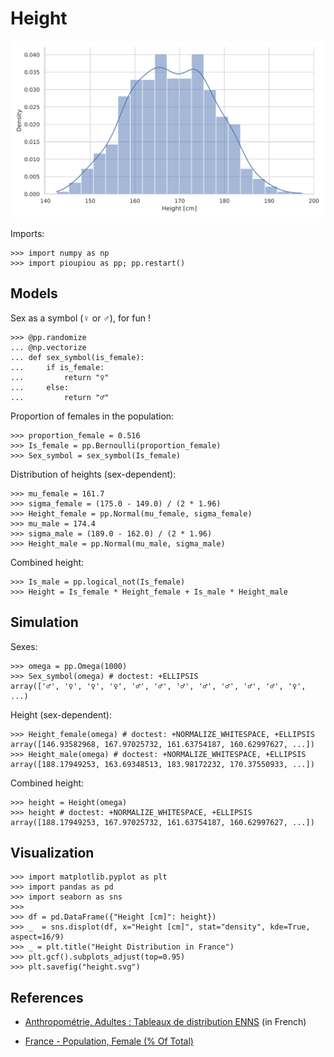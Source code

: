Height
================================================================================


![Height](images/height.svg)



Imports:


    >>> import numpy as np
    >>> import pioupiou as pp; pp.restart()


Models
--------------------------------------------------------------------------------

Sex as a symbol (♀ or ♂), for fun !

    >>> @pp.randomize
    ... @np.vectorize
    ... def sex_symbol(is_female):
    ...     if is_female:
    ...         return "♀"
    ...     else:
    ...         return "♂"

Proportion of females in the population:


    >>> proportion_female = 0.516
    >>> Is_female = pp.Bernoulli(proportion_female)
    >>> Sex_symbol = sex_symbol(Is_female)


Distribution of heights (sex-dependent):


    >>> mu_female = 161.7
    >>> sigma_female = (175.0 - 149.0) / (2 * 1.96)
    >>> Height_female = pp.Normal(mu_female, sigma_female)
    >>> mu_male = 174.4
    >>> sigma_male = (189.0 - 162.0) / (2 * 1.96)
    >>> Height_male = pp.Normal(mu_male, sigma_male)


Combined height:


    >>> Is_male = pp.logical_not(Is_female)
    >>> Height = Is_female * Height_female + Is_male * Height_male


Simulation
--------------------------------------------------------------------------------

Sexes:


    >>> omega = pp.Omega(1000)
    >>> Sex_symbol(omega) # doctest: +ELLIPSIS
    array(['♂', '♀', '♀', '♀', '♂', '♂', '♂', '♂', '♂', '♂', '♂', '♀', ...)


Height (sex-dependent):


    >>> Height_female(omega) # doctest: +NORMALIZE_WHITESPACE, +ELLIPSIS
    array([146.93582968, 167.97025732, 161.63754187, 160.62997627, ...])
    >>> Height_male(omega) # doctest: +NORMALIZE_WHITESPACE, +ELLIPSIS
    array([188.17949253, 163.69348513, 183.98172232, 170.37550933, ...])    


Combined height:

    >>> height = Height(omega)
    >>> height # doctest: +NORMALIZE_WHITESPACE, +ELLIPSIS
    array([188.17949253, 167.97025732, 161.63754187, 160.62997627, ...])


Visualization
--------------------------------------------------------------------------------


    >>> import matplotlib.pyplot as plt
    >>> import pandas as pd
    >>> import seaborn as sns
    >>> 
    >>> df = pd.DataFrame({"Height [cm]": height})
    >>> _  = sns.displot(df, x="Height [cm]", stat="density", kde=True, aspect=16/9)
    >>> _ = plt.title("Height Distribution in France")
    >>> plt.gcf().subplots_adjust(top=0.95)
    >>> plt.savefig("height.svg")


References
--------------------------------------------------------------------------------

  - [Anthropométrie, Adultes : Tableaux de distribution ENNS](https://www.santepubliquefrance.fr/determinants-de-sante/nutrition-et-activite-physique/articles/enns-etude-nationale-nutrition-sante/anthropometrie-adultes-tableaux-de-distribution-enns) (in French)

  - [France - Population, Female (% Of Total)
](https://tradingeconomics.com/france/population-female-percent-of-total-wb-data.html)